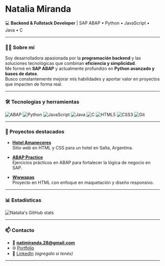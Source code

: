 # Natalia Miranda

💻 **Backend & Fullstack Developer** | SAP ABAP • Python • JavaScript • Java • C  

---

### 👩‍💻 Sobre mí
Soy desarrolladora apasionada por la **programación backend** y las soluciones tecnológicas que combinan **eficiencia y simplicidad**.  
Me formé en **SAP ABAP** y actualmente profundizo en **Python avanzado y bases de datos**.  
Busco constantemente mejorar mis habilidades y aportar valor en proyectos que impacten de forma real.  

---

### 🛠️ Tecnologías y herramientas
![ABAP](https://img.shields.io/badge/ABAP-0FAAFF?style=flat-square&logo=sap&logoColor=white)
![Python](https://img.shields.io/badge/Python-3776AB?style=flat-square&logo=python&logoColor=white)
![JavaScript](https://img.shields.io/badge/JavaScript-323330?style=flat-square&logo=javascript&logoColor=F7DF1E)
![Java](https://img.shields.io/badge/Java-007396?style=flat-square&logo=java&logoColor=white)
![C](https://img.shields.io/badge/C-00599C?style=flat-square&logo=c&logoColor=white)
![HTML5](https://img.shields.io/badge/HTML5-E34F26?style=flat-square&logo=html5&logoColor=white)
![CSS3](https://img.shields.io/badge/CSS3-1572B6?style=flat-square&logo=css3&logoColor=white)
![Git](https://img.shields.io/badge/Git-F05032?style=flat-square&logo=git&logoColor=white)

---

### 🚀 Proyectos destacados
- [**Hotel Amaneceres**](https://github.com/natimiranda28/Hotel-Amaneceres)  
  Sitio web en HTML y CSS para un hotel en Salta, Argentina.  

- [**ABAP Practice**](https://github.com/natimiranda28/ABAP_practice)  
  Ejercicios prácticos en ABAP para fortalecer la lógica de negocio en SAP.  

- [**Wwwapas**](https://github.com/natimiranda28/Wwwapas)  
  Proyecto en HTML con enfoque en maquetación y diseño responsivo.  

---

### 📊 Estadísticas
![Natalia's GitHub stats](https://github-readme-stats.vercel.app/api?username=natimiranda28&show_icons=true&theme=graywhite)

---

### 📫 Contacto
- 📧 **natimiranda.28@gmail.com**  
- 🌐 [Portfolio](https://main--marianatalialmiranda.netlify.app/)  
- 💼 [LinkedIn](https://www.linkedin.com) _(agregalo si tenés)_  

---


<!---
natimiranda28/natimiranda28 is a ✨ special ✨ repository because its `README.md` (this file) appears on your GitHub profile.
You can click the Preview link to take a look at your changes.
--->
